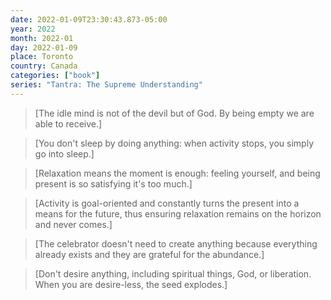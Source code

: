 ```yaml
---
date: 2022-01-09T23:30:43.873-05:00
year: 2022
month: 2022-01
day: 2022-01-09
place: Toronto
country: Canada
categories: ["book"]
series: "Tantra: The Supreme Understanding"
---
```

> [The idle mind is not of the devil but of God. By being empty we are able to receive.]

> [You don't sleep by doing anything: when activity stops, you simply go into sleep.]

> [Relaxation means the moment is enough: feeling yourself, and being present is so satisfying it's too much.]

> [Activity is goal-oriented and constantly turns the present into a means for the future, thus ensuring relaxation remains on the horizon and never comes.]

> [The celebrator doesn't need to create anything because everything already exists and they are grateful for the abundance.]

> [Don't desire anything, including spiritual things, God, or liberation. When you are desire-less, the seed explodes.]
